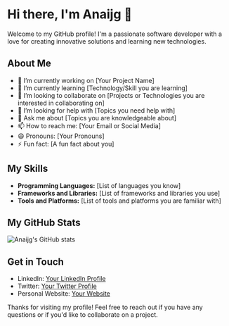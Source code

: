 # Hi there, I'm Anaijg 👋

Welcome to my GitHub profile! I'm a passionate software developer with a love for creating innovative solutions and learning new technologies.

## About Me

- 🔭 I’m currently working on [Your Project Name]
- 🌱 I’m currently learning [Technology/Skill you are learning]
- 👯 I’m looking to collaborate on [Projects or Technologies you are interested in collaborating on]
- 🤔 I’m looking for help with [Topics you need help with]
- 💬 Ask me about [Topics you are knowledgeable about]
- 📫 How to reach me: [Your Email or Social Media]
- 😄 Pronouns: [Your Pronouns]
- ⚡ Fun fact: [A fun fact about you]

## My Skills

- **Programming Languages:** [List of languages you know]
- **Frameworks and Libraries:** [List of frameworks and libraries you use]
- **Tools and Platforms:** [List of tools and platforms you are familiar with]

## My GitHub Stats

![Anaijg's GitHub stats](https://github-readme-stats.vercel.app/api?username=anaijg&show_icons=true&theme=radical)

## Get in Touch

- LinkedIn: [Your LinkedIn Profile](https://linkedin.com/in/yourprofile)
- Twitter: [Your Twitter Profile](https://twitter.com/yourprofile)
- Personal Website: [Your Website](https://yourwebsite.com)

Thanks for visiting my profile! Feel free to reach out if you have any questions or if you'd like to collaborate on a project.
